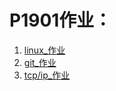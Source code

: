 # P1901作业：

1. <a href= "./linux_作业/linux_作业.md"> linux_作业</a>
2. <a href= "./git_作业/git_作业.md"> git_作业</a>
3. <a href= "tcp_ip_proto_homework.md"> tcp/ip_作业</a>